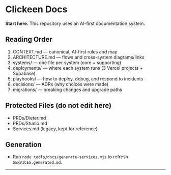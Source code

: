 # Clickeen Docs

**Start here.** This repository uses an AI-first documentation system.

## Reading Order
1. CONTEXT.md — canonical, AI-first rules and map  
2. ARCHITECTURE.md — flows and cross-system diagrams/links  
3. systems/ — one file per system (core + supporting)  
4. deployments/ — where each system runs (3 Vercel projects + Supabase)  
5. playbooks/ — how to deploy, debug, and respond to incidents  
6. decisions/ — ADRs (why choices were made)  
7. migrations/ — breaking changes and upgrade paths

## Protected Files (do not edit here)
- PRDs/Dieter.md
- PRDs/Studio.md
- Services.md (legacy, kept for reference)

## Generation
- Run `node tools/docs/generate-services.mjs` to refresh `SERVICES.generated.md`.

---


